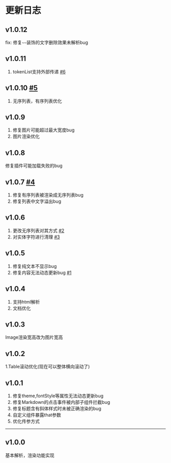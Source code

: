 # 更新日志

## v1.0.12
fix: 修复```~~```装饰的文字删除效果未解析bug

## v1.0.11 
1. tokenList支持外部传递  [#6](https://github.com/lidary-byte/HMarkdown/issues/6)

## v1.0.10 [#5](https://github.com/lidary-byte/HMarkdown/issues/5)
1. 无序列表，有序列表优化

## v1.0.9
1. 修复图片可能超过最大宽度bug
2. 图片渲染优化

## v1.0.8
修复插件可能加载失败的bug

## v1.0.7  [#4](https://github.com/lidary-byte/HMarkdown/issues/4)
1. 修复有序列表被渲染成无序列表bug 
2. 修复列表中文字溢出bug

## v1.0.6
1. 更改无序列表对其方式 [#2](https://github.com/lidary-byte/HMarkdown/issues/2)
2. 对实体字符进行清理 [#3](https://github.com/lidary-byte/HMarkdown/issues/3)


## v1.0.5
1. 修复纯文本不显示bug
2. 修复内容无法动态更新bug [#1](https://github.com/lidary-byte/HMarkdown/issues/1)

## v1.0.4
1. 支持html解析
2. 文档优化

## v1.0.3
Image渲染宽高改为图片宽高

## v1.0.2
1.Table滚动优化(现在可以整体横向滚动了)

## v1.0.1
1. 修复theme,fontStyle等属性无法动态更新bug
2. 修复Markdown的点击事件被内部子组件拦截bug
3. 修复标题含有斜体样式时未被正确渲染的bug
4. 自定义组件暴露that参数
5. 优化传参方式

---
## v1.0.0

基本解析，渲染功能实现

